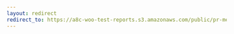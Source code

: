 ```yaml
---
layout: redirect
redirect_to: https://a8c-woo-test-reports.s3.amazonaws.com/public/pr-merge/45355/api/index.html
---
```

